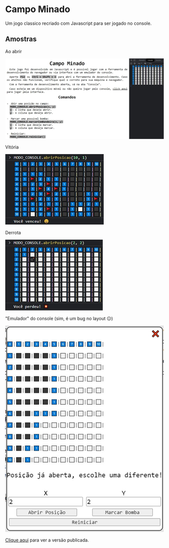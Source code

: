 # Campo Minado

Um jogo classico recriado com Javascript para ser jogado no console.

## Amostras

Ao abrir

![Ao abrir](https://github.com/NathanReis/CampoMinado/blob/main/amostras/AoAbrir.jpeg)

Vitória

![Vitória console](https://github.com/NathanReis/CampoMinado/blob/main/amostras/VitoriaConsole.jpeg)

Derrota

![Derrota console](https://github.com/NathanReis/CampoMinado/blob/main/amostras/DerrotaConsole.jpeg)

"Emulador" do console (sim, é um bug no layout 😑)

![Emulador console](https://github.com/NathanReis/CampoMinado/blob/main/amostras/Emulador.jpeg)

[Clique aqui](https://nathanreis.github.io/CampoMinado/v1) para ver a versão publicada.
